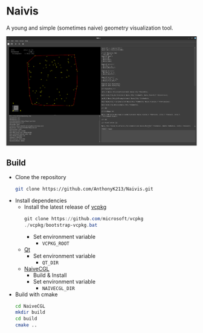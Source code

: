 # Naivis

A young and simple (sometimes naive) geometry visualization tool.

![Naivis](./doc/Naivis.png)

## Build
- Clone the repository
  ```sh
  git clone https://github.com/AnthonyK213/Naivis.git
  ``` 
- Install dependencies
  - Install the latest release of [vcpkg](https://github.com/microsoft/vcpkg)
    ``` ps1
    git clone https://github.com/microsoft/vcpkg
    ./vcpkg/bootstrap-vcpkg.bat
    ```
    - Set environment variable
      - `VCPKG_ROOT`
  - [Qt](https://www.qt.io/download-open-source)
    - Set environment variable
      - `QT_DIR`
  - [NaiveCGL](https://github.com/AnthonyK213/NaiveCGL)
    - Build & Install
    - Set environment variable
      - `NAIVECGL_DIR`
- Build with cmake
  ``` sh
  cd NaiveCGL
  mkdir build
  cd build
  cmake ..
  ```
